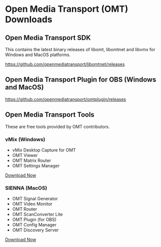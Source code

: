 # Open Media Transport (OMT) Downloads

## Open Media Transport SDK

This contains the latest binary releases of libomt, libomtnet and libvmx for Windows and MacOS platforms.

https://github.com/openmediatransport/libomtnet/releases

## Open Media Transport Plugin for OBS (Windows and MacOS)

https://github.com/openmediatransport/omtplugin/releases

## Open Media Transport Tools

These are free tools provided by OMT contributors.

### vMix (Windows)

* vMix Desktop Capture for OMT
* OMT Viewer
* OMT Matrix Router
* OMT Settings Manager

[Download Now](https://www.vmix.com/download/vmix-omt-tools-windows.zip)

### SIENNA (MacOS)

* OMT Signal Generator
* OMT Video Monitor
* OMT Router
* OMT ScanConverter Lite
* OMT Plugin (for OBS)
* OMT Config Manager
* OMT Discovery Server

[Download Now](https://www.sienna-tv.com/omt/)






